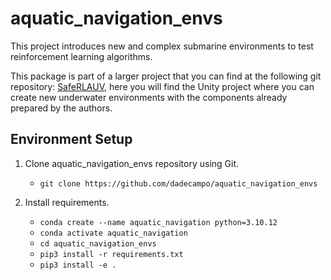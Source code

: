 # aquatic_navigation_envs
This project introduces new and complex submarine environments to test reinforcement learning algorithms.

This package is part of a larger project that you can find at the following git repository: [SafeRLAUV](https://github.com/dadecampo/SafeRLAUV), here you will find the Unity project where you can create new underwater environments with the components already prepared by the authors.

## Environment Setup
1. Clone aquatic_navigation_envs repository using Git.

   - `git clone https://github.com/dadecampo/aquatic_navigation_envs`
  
2. Install requirements.

   - `conda create --name aquatic_navigation python=3.10.12`
  	- `conda activate aquatic_navigation`
   - `cd aquatic_navigation_envs`
   - `pip3 install -r requirements.txt`
   - `pip3 install -e .`
